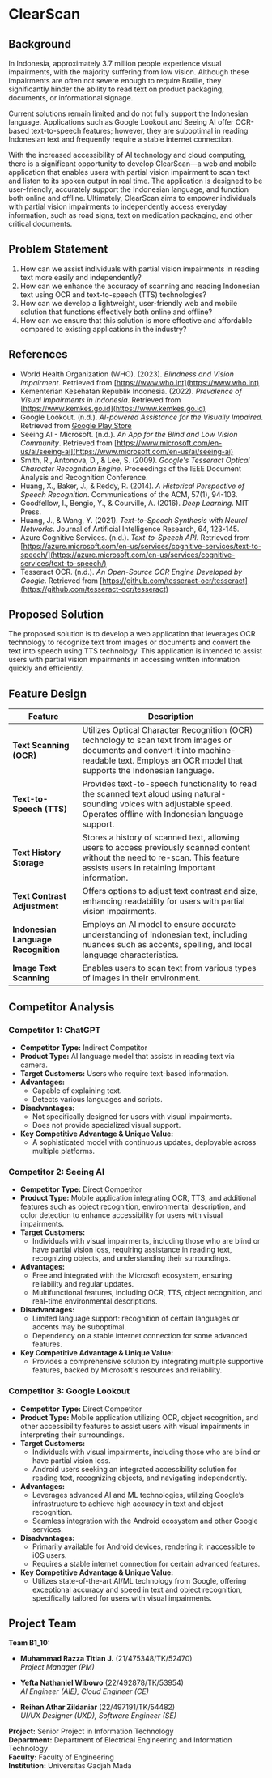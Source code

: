 # ClearScan

## Background

In Indonesia, approximately 3.7 million people experience visual impairments, with the majority suffering from low vision. Although these impairments are often not severe enough to require Braille, they significantly hinder the ability to read text on product packaging, documents, or informational signage.

Current solutions remain limited and do not fully support the Indonesian language. Applications such as Google Lookout and Seeing AI offer OCR-based text-to-speech features; however, they are suboptimal in reading Indonesian text and frequently require a stable internet connection.

With the increased accessibility of AI technology and cloud computing, there is a significant opportunity to develop ClearScan—a web and mobile application that enables users with partial vision impairment to scan text and listen to its spoken output in real time. The application is designed to be user-friendly, accurately support the Indonesian language, and function both online and offline. Ultimately, ClearScan aims to empower individuals with partial vision impairments to independently access everyday information, such as road signs, text on medication packaging, and other critical documents.

## Problem Statement

1. How can we assist individuals with partial vision impairments in reading text more easily and independently?
2. How can we enhance the accuracy of scanning and reading Indonesian text using OCR and text-to-speech (TTS) technologies?
3. How can we develop a lightweight, user-friendly web and mobile solution that functions effectively both online and offline?
4. How can we ensure that this solution is more effective and affordable compared to existing applications in the industry?

## References

- World Health Organization (WHO). (2023). *Blindness and Vision Impairment*. Retrieved from [https://www.who.int](https://www.who.int)
- Kementerian Kesehatan Republik Indonesia. (2022). *Prevalence of Visual Impairments in Indonesia*. Retrieved from [https://www.kemkes.go.id](https://www.kemkes.go.id)
- Google Lookout. (n.d.). *AI-powered Assistance for the Visually Impaired*. Retrieved from [Google Play Store](https://play.google.com/store/apps/details?id=com.google.android.apps.accessibility.reveal)
- Seeing AI - Microsoft. (n.d.). *An App for the Blind and Low Vision Community*. Retrieved from [https://www.microsoft.com/en-us/ai/seeing-ai](https://www.microsoft.com/en-us/ai/seeing-ai)
- Smith, R., Antonova, D., & Lee, S. (2009). *Google's Tesseract Optical Character Recognition Engine*. Proceedings of the IEEE Document Analysis and Recognition Conference.
- Huang, X., Baker, J., & Reddy, R. (2014). *A Historical Perspective of Speech Recognition*. Communications of the ACM, 57(1), 94-103.
- Goodfellow, I., Bengio, Y., & Courville, A. (2016). *Deep Learning*. MIT Press.
- Huang, J., & Wang, Y. (2021). *Text-to-Speech Synthesis with Neural Networks*. Journal of Artificial Intelligence Research, 64, 123-145.
- Azure Cognitive Services. (n.d.). *Text-to-Speech API*. Retrieved from [https://azure.microsoft.com/en-us/services/cognitive-services/text-to-speech/](https://azure.microsoft.com/en-us/services/cognitive-services/text-to-speech/)
- Tesseract OCR. (n.d.). *An Open-Source OCR Engine Developed by Google*. Retrieved from [https://github.com/tesseract-ocr/tesseract](https://github.com/tesseract-ocr/tesseract)

## Proposed Solution

The proposed solution is to develop a web application that leverages OCR technology to recognize text from images or documents and convert the text into speech using TTS technology. This application is intended to assist users with partial vision impairments in accessing written information quickly and efficiently.

## Feature Design

| **Feature**                          | **Description**                                                                                                                                                                                                  |
|--------------------------------------|------------------------------------------------------------------------------------------------------------------------------------------------------------------------------------------------------------------|
| **Text Scanning (OCR)**              | Utilizes Optical Character Recognition (OCR) technology to scan text from images or documents and convert it into machine-readable text. Employs an OCR model that supports the Indonesian language.      |
| **Text-to-Speech (TTS)**             | Provides text-to-speech functionality to read the scanned text aloud using natural-sounding voices with adjustable speed. Operates offline with Indonesian language support.                                |
| **Text History Storage**             | Stores a history of scanned text, allowing users to access previously scanned content without the need to re-scan. This feature assists users in retaining important information.                          |
| **Text Contrast Adjustment**         | Offers options to adjust text contrast and size, enhancing readability for users with partial vision impairments.                                                                                                  |
| **Indonesian Language Recognition**  | Employs an AI model to ensure accurate understanding of Indonesian text, including nuances such as accents, spelling, and local language characteristics.                                                      |
| **Image Text Scanning**              | Enables users to scan text from various types of images in their environment.                                                                                                                                    |

## Competitor Analysis

### Competitor 1: ChatGPT
- **Competitor Type:** Indirect Competitor  
- **Product Type:** AI language model that assists in reading text via camera.  
- **Target Customers:** Users who require text-based information.  
- **Advantages:**  
  - Capable of explaining text.  
  - Detects various languages and scripts.  
- **Disadvantages:**  
  - Not specifically designed for users with visual impairments.  
  - Does not provide specialized visual support.  
- **Key Competitive Advantage & Unique Value:**  
  - A sophisticated model with continuous updates, deployable across multiple platforms.

### Competitor 2: Seeing AI
- **Competitor Type:** Direct Competitor  
- **Product Type:** Mobile application integrating OCR, TTS, and additional features such as object recognition, environmental description, and color detection to enhance accessibility for users with visual impairments.  
- **Target Customers:**  
  - Individuals with visual impairments, including those who are blind or have partial vision loss, requiring assistance in reading text, recognizing objects, and understanding their surroundings.  
- **Advantages:**  
  - Free and integrated with the Microsoft ecosystem, ensuring reliability and regular updates.  
  - Multifunctional features, including OCR, TTS, object recognition, and real-time environmental descriptions.  
- **Disadvantages:**  
  - Limited language support: recognition of certain languages or accents may be suboptimal.  
  - Dependency on a stable internet connection for some advanced features.  
- **Key Competitive Advantage & Unique Value:**  
  - Provides a comprehensive solution by integrating multiple supportive features, backed by Microsoft's resources and reliability.

### Competitor 3: Google Lookout
- **Competitor Type:** Direct Competitor  
- **Product Type:** Mobile application utilizing OCR, object recognition, and other accessibility features to assist users with visual impairments in interpreting their surroundings.  
- **Target Customers:**  
  - Individuals with visual impairments, including those who are blind or have partial vision loss.  
  - Android users seeking an integrated accessibility solution for reading text, recognizing objects, and navigating independently.  
- **Advantages:**  
  - Leverages advanced AI and ML technologies, utilizing Google’s infrastructure to achieve high accuracy in text and object recognition.  
  - Seamless integration with the Android ecosystem and other Google services.  
- **Disadvantages:**  
  - Primarily available for Android devices, rendering it inaccessible to iOS users.  
  - Requires a stable internet connection for certain advanced features.  
- **Key Competitive Advantage & Unique Value:**  
  - Utilizes state-of-the-art AI/ML technology from Google, offering exceptional accuracy and speed in text and object recognition, specifically tailored for users with visual impairments.

## Project Team

**Team B1_10:**

- **Muhammad Razza Titian J.** (21/475348/TK/52470)  
  *Project Manager (PM)*

- **Yefta Nathaniel Wibowo** (22/492878/TK/53954)  
  *AI Engineer (AIE), Cloud Engineer (CE)*

- **Reihan Athar Zildaniar** (22/497191/TK/54482)  
  *UI/UX Designer (UXD), Software Engineer (SE)*

**Project:** Senior Project in Information Technology  
**Department:** Department of Electrical Engineering and Information Technology  
**Faculty:** Faculty of Engineering  
**Institution:** Universitas Gadjah Mada
